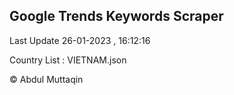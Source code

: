 

## Google Trends Keywords Scraper 
 
Last Update 26-01-2023 , 16:12:16

Country List :
VIETNAM.json



© Abdul Muttaqin 
